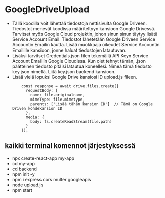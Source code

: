 # GoogleDriveUpload
- Tällä koodilla voit lähettää tiedostoja nettisivulta Google Driveen. Tiedostot menevät koodissa määriteltyyn kansioon Google Drivessä. Tarvitset myös Google Cloud projektin, johon sinun sinun täytyy lisätä Service Account Email. Tiedostot lähetetään Google Driveen Service Accountin Emailin kautta. Lisää muokkaaja oikeudet Service Accountin Emailille kansioon, jonne haluat tiedostojen latautuvan.
- Lisäksi tarvitset Credentials.json filen tekemällä API Keyn Service Account Emailiin Google Cloudissa. Kun olet tehnyt tämän, .json päätteinen tiedosto pitäisi latautua koneellesi. Nimeä tämä tiedosto key.json nimellä. Liitä key.json backend kansioon.
- Lisää vielä lopuksi Google Drive kansiosi ID upload.js fileen.
  ```
      const response = await drive.files.create({
        requestBody: {
          name: file.originalname,
          mimeType: file.mimetype,
          parents: ['Lisää tähän kansion ID']  // Tämä on Google Driven kohdekansion ID
        },
        media: {
          body: fs.createReadStream(file.path)
        }
      });
  ```

## kaikki terminal komennot järjestyksessä

- npx create-react-app my-app
- cd my-app
- cd backend
- npm init -y
- npm i express cors multer googleapis
- node upload.js
- npm start
